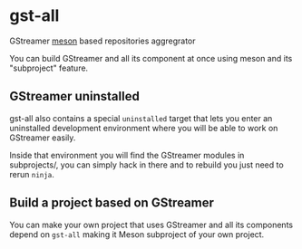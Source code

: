 # gst-all

GStreamer [meson](http://mesonbuild.com/) based repositories aggregrator

You can build GStreamer and all its component at once using
meson and its "subproject" feature.

## GStreamer uninstalled

gst-all also contains a special `uninstalled` target that lets you enter
an uninstalled development environment where you will be able
to work on GStreamer easily.

Inside that environment you will find the GStreamer modules
in subprojects/, you can simply hack in there and to rebuild you
just need to rerun `ninja`.

## Build a project based on GStreamer

You can make your own project that uses GStreamer and all its
components depend on `gst-all` making it Meson subproject
of your own project.

